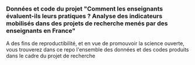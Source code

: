 ### Données et code du projet "Comment les enseignants évaluent-ils leurs pratiques ? Analyse des indicateurs mobilisés dans des projets de recherche menés par des enseignants en France"

A des fins de reproductibilité, et en vue de promouvoir la science ouverte, vous trouverez dans ce repo l'ensemble des données et des codes produits dans le cadre du projet de recherche
